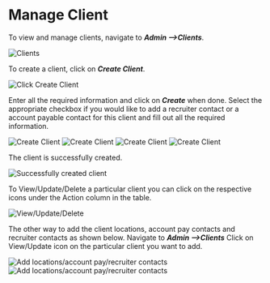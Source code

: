 Manage Client
=========

To view and manage clients, navigate to _**Admin -->Clients**_.

![Clients](../../images/admin/client_page.png)

To create a client, click on _**Create Client**_.  

![Click Create Client](../../images/admin/click_create_client.png)

Enter all the required information and click on _**Create**_ when done. 
Select the appropriate checkbox if you would like to add a recruiter contact or a account payable contact for this client and fill out all the required information. 

![Create Client](../../images/admin/create_client_1.png)
![Create Client](../../images/admin/create_client1.png)
![Create Client](../../images/admin/create_client2.png)
![Create Client](../../images/admin/create_client3.png)

The client is successfully created.  

![Successfully created client](../../images/admin/successfully_created_client.png)

To View/Update/Delete a particular client you can click on the respective icons under the Action column in the table.  

![View/Update/Delete](../../images/admin/client_actions.png)

The other way to add the client locations, account pay contacts and recruiter contacts as shown below.
Navigate to _**Admin -->Clients**_ Click on View/Update icon on the particular client you want to add.

![Add locations/account pay/recruiter contacts](../../images/admin/add-locations-and-contacts.png)
![Add locations/account pay/recruiter contacts](../../images/admin/add-locations-and-contacts1.png)
